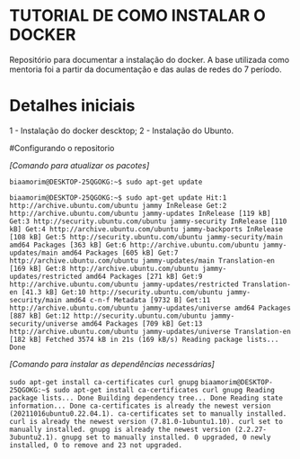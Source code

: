 # TUTORIAL DE COMO INSTALAR O DOCKER
Repositório para documentar a instalação do docker. A base utilizada como mentoria foi a partir da documentação e das aulas de redes do 7 período.

# Detalhes iniciais

1 - Instalação do docker descktop;
2 - Instalação do Ubunto.


#Configurando o repositorio

*[Comando para atualizar os pacotes]*


```console 
biaamorim@DESKTOP-25QGOKG:~$ sudo apt-get update
```

`biaamorim@DESKTOP-25QGOKG:~$ sudo apt-get update
Hit:1 http://archive.ubuntu.com/ubuntu jammy InRelease
Get:2 http://archive.ubuntu.com/ubuntu jammy-updates InRelease [119 kB]
Get:3 http://security.ubuntu.com/ubuntu jammy-security InRelease [110 kB]
Get:4 http://archive.ubuntu.com/ubuntu jammy-backports InRelease [108 kB]
Get:5 http://security.ubuntu.com/ubuntu jammy-security/main amd64 Packages [363 kB]
Get:6 http://archive.ubuntu.com/ubuntu jammy-updates/main amd64 Packages [605 kB]
Get:7 http://archive.ubuntu.com/ubuntu jammy-updates/main Translation-en [169 kB]
Get:8 http://archive.ubuntu.com/ubuntu jammy-updates/restricted amd64 Packages [271 kB]
Get:9 http://archive.ubuntu.com/ubuntu jammy-updates/restricted Translation-en [41.3 kB]
Get:10 http://security.ubuntu.com/ubuntu jammy-security/main amd64 c-n-f Metadata [9732 B]
Get:11 http://archive.ubuntu.com/ubuntu jammy-updates/universe amd64 Packages [887 kB]
Get:12 http://security.ubuntu.com/ubuntu jammy-security/universe amd64 Packages [709 kB]
Get:13 http://archive.ubuntu.com/ubuntu jammy-updates/universe Translation-en [182 kB]
Fetched 3574 kB in 21s (169 kB/s)
Reading package lists... Done`

*[Comando para instalar as dependências necessárias]*

`sudo apt-get install ca-certificates curl gnupg`
`biaamorim@DESKTOP-25QGOKG:~$ sudo apt-get install ca-certificates curl gnupg
Reading package lists... Done
Building dependency tree... Done
Reading state information... Done
ca-certificates is already the newest version (20211016ubuntu0.22.04.1).
ca-certificates set to manually installed.
curl is already the newest version (7.81.0-1ubuntu1.10).
curl set to manually installed.
gnupg is already the newest version (2.2.27-3ubuntu2.1).
gnupg set to manually installed.
0 upgraded, 0 newly installed, 0 to remove and 23 not upgraded.`








